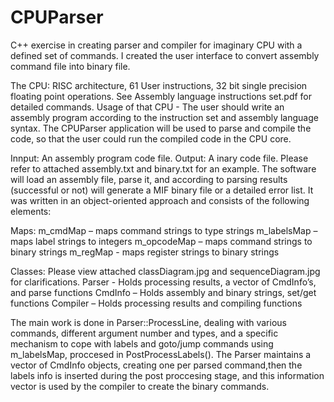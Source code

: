 CPUParser
=========

C++ exercise in creating parser and compiler for imaginary CPU with a defined set of commands. 
I created the user interface to convert assembly command file into binary file.

The CPU:
RISC architecture, 61 User instructions, 32 bit single precision floating point operations.
See Assembly language instructions set.pdf for detailed commands.
Usage of that CPU - The user should write an assembly program according to the instruction set 
and assembly language syntax. The CPUParser application will be used to parse and compile the code,
so that the user could run the compiled code in the CPU core.

Innput: An assembly program code file.
Output: A inary code file.
Please refer to attached assembly.txt and binary.txt for an example.
The software will load an assembly file, parse it, and according to parsing results (successful or not) 
will generate a MIF binary file or a detailed error list. 
It was written in an object-oriented approach and consists of the following elements:

Maps:
m_cmdMap – maps command strings to type strings
m_labelsMap – maps label strings to integers
m_opcodeMap – maps command strings to binary strings
m_regMap - maps register strings to binary strings

Classes: Please view attached classDiagram.jpg and sequenceDiagram.jpg for clarifications.
Parser - Holds processing results, a vector of CmdInfo’s, and parse functions
CmdInfo – Holds assembly and binary strings, set/get functions
Compiler – Holds processing results and compiling functions

The main work is done in Parser::ProcessLine, dealing with various commands, different argument number and types,
and a specific mechanism to cope with labels and goto/jump commands using m_labelsMap, proccesed in PostProcessLabels().
The Parser maintains a vector of CmdInfo objects, creating one per parsed command,then the labels info is inserted during the post proccesing stage,
and this information vector is used by the compiler to create the binary commands.
